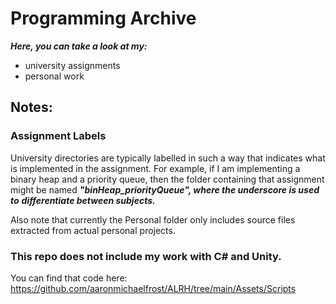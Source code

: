 # Programming Archive

***Here, you can take a look at my:***

* university assignments 
* personal work


## Notes:

### Assignment Labels 
University directories are typically labelled in such a way that indicates
what is implemented in the assignment. For example, if I am implementing
a binary heap and a priority queue, then the folder containing that assignment
might be named ***"binHeap_priorityQueue", where the underscore is used to***
***differentiate between subjects.***

Also note that currently the Personal folder only includes source files
extracted from actual personal projects.

### This repo does not include my work with C# and Unity.

You can find that code here: 
https://github.com/aaronmichaelfrost/ALRH/tree/main/Assets/Scripts






